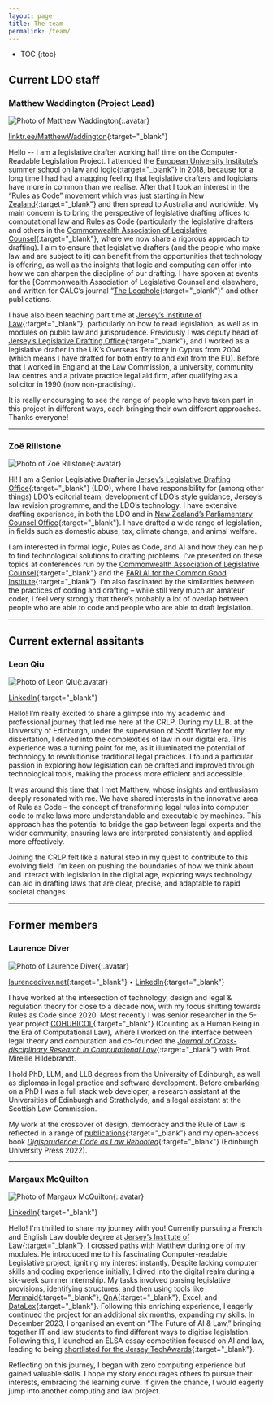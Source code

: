 ```yaml
---
layout: page
title: The team
permalink: /team/
---
```


* TOC 
{:toc}

## Current LDO staff

### Matthew Waddington (Project Lead)

![Photo of Matthew Waddington](/images/crlp-matthew.png){:.avatar}

[linktr.ee/MatthewWaddington](https://linktr.ee/MatthewWaddington){:target="_blank"}

Hello -- I am a legislative drafter working half time on the Computer-Readable Legislation Project. I attended the [European University Institute’s summer school on law and logic](https://www.eui.eu/apply?id=summer-school-on-law-and-logic){:target="_blank"} in 2018, because for a long time I had had a nagging feeling that legislative drafters and logicians have more in common than we realise. After that I took an interest in the “Rules as Code” movement which was [just starting in New Zealand](https://www.digital.govt.nz/dmsdocument/95-better-rules-for-government-discovery-report/html){:target="_blank"} and then spread to Australia and worldwide. My main concern is to bring the perspective of legislative drafting offices to computational law and Rules as Code (particularly the legislative drafters and others in the [Commonwealth Association of Legislative Counsel](http://www.calc.ngo/){:target="_blank"}, where we now share a rigorous approach to drafting). I aim to ensure that legislative drafters (and the people who make law and are subject to it) can benefit from the opportunities that technology is offering, as well as the insights that logic and computing can offer into how we can sharpen the discipline of our drafting. I have spoken at events for the [Commonwealth Association of Legislative Counsel and elsewhere, and written for CALC’s journal “[The Loophole](https://www.calc.ngo/publications/loopholes){:target="_blank"}” and other publications. 

I have also been teaching part time at [Jersey’s Institute of Law](https://www.lawinstitute.ac.je/){:target="_blank"}, particularly on how to read legislation, as well as in modules on public law and jurisprudence. Previously I was deputy head of [Jersey’s Legislative Drafting Office](https://www.gov.je/Government/NonexecLegal/StatesGreffe/Pages/LegislativeDraftingOffice.aspx){:target="_blank"}, and I worked as a legislative drafter in the UK’s Overseas Territory in Cyprus from 2004 (which means I have drafted for both entry to and exit from the EU). Before that I worked in England at the Law Commission, a university, community law centres and a private practice legal aid firm, after qualifying as a solicitor in 1990 (now non-practising).

It is really encouraging to see the range of people who have taken part in this project in different ways, each bringing their own different approaches. Thanks everyone!

----

### Zoë Rillstone

![Photo of Zoë Rillstone](/images/crlp-zoe.png){:.avatar}

Hi! I am a Senior Legislative Drafter in [Jersey’s Legislative Drafting Office](https://www.gov.je/Government/NonexecLegal/StatesGreffe/Pages/LegislativeDraftingOffice.aspx){:target="_blank"} (LDO), where I have responsibility for (among other things) LDO’s editorial team, development of LDO’s style guidance, Jersey’s law revision programme, and the LDO’s technology. I have extensive drafting experience, in both the LDO and in [New Zealand’s Parliamentary Counsel Office](https://www.pco.govt.nz/){:target="_blank"}. I have drafted a wide range of legislation, in fields such as domestic abuse, tax, climate change, and animal welfare.

I am interested in formal logic, Rules as Code, and AI and how they can help to find technological solutions to drafting problems. I’ve presented on these topics at conferences run by the [Commonwealth Association of Legislative Counsel](https://www.calc.ngo/){:target="_blank"} and the [FARI AI for the Common Good Institute](https://www.fari.brussels/){:target="_blank"}. I’m also fascinated by the similarities between the practices of coding and drafting – while still very much an amateur coder, I feel very strongly that there’s probably a lot of overlap between people who are able to code and people who are able to draft legislation.

----

## Current external assitants

### Leon Qiu

![Photo of Leon Qiu](/images/crlp-leon.jpg){:.avatar}

[LinkedIn](https://www.linkedin.com/in/qiutinsanleon/){:target="_blank"}

Hello! I’m really excited to share a glimpse into my academic and professional journey that led me here at the CRLP. During my LL.B. at the University of Edinburgh, under the supervision of Scott Wortley for my dissertation, I delved into the complexities of law in our digital era. This experience was a turning point for me, as it illuminated the potential of technology to revolutionise traditional legal practices. I found a particular passion in exploring how legislation can be crafted and improved through technological tools, making the process more efficient and accessible.

It was around this time that I met Matthew, whose insights and enthusiasm deeply resonated with me. We have shared interests in the innovative area of Rule as Code – the concept of transforming legal rules into computer code to make laws more understandable and executable by machines. This approach has the potential to bridge the gap between legal experts and the wider community, ensuring laws are interpreted consistently and applied more effectively.

Joining the CRLP felt like a natural step in my quest to contribute to this evolving field. I’m keen on pushing the boundaries of how we think about and interact with legislation in the digital age, exploring ways technology can aid in drafting laws that are clear, precise, and adaptable to rapid societal changes.

----

## Former members

### Laurence Diver

![Photo of Laurence Diver](/images/crlp-laurence.jpg){:.avatar}

[laurencediver.net](https://laurencediver.net){:target="_blank"} &bull; [LinkedIn](https://www.linkedin.com/in/laurencediver/){:target="_blank"}

I have worked at the intersection of technology, design and legal & regulation theory for close to a decade now, with my focus shifting towards Rules as Code since 2020. Most recently I was senior researcher in the 5-year project [COHUBICOL](https://cohubicol.com){:target="_blank"} (Counting as a Human Being in the Era of Computational Law), where I worked on the interface between legal theory and computation and co-founded the [*Journal of Cross-disciplinary Research in Computational Law*](https://journalcrcl.org){:target="_blank"} with Prof. Mireille Hildebrandt. 

I hold PhD, LLM, and LLB degrees from the University of Edinburgh, as well as diplomas in legal practice and software development. Before embarking on a PhD I was a full stack web developer, a research assistant at the Universities of Edinburgh and Strathclyde, and a legal assistant at the Scottish Law Commission.

My work at the crossover of design, democracy and the Rule of Law is reflected in a range of [publications](https://laurencediver.net/publications-and-presentations/){:target="_blank"} and my open-access book [*Digisprudence: Code as Law Rebooted*](https://edinburghuniversitypress.com/book-digisprudence-code-as-law-rebooted.html){:target="_blank"} (Edinburgh University Press 2022).

----

### Margaux McQuilton

![Photo of Margaux McQuilton](/images/crlp-margaux.png){:.avatar}

[LinkedIn](https://www.linkedin.com/in/margaux-mcquilton-471302254/){:target="_blank"} 

Hello! I'm thrilled to share my journey with you! Currently pursuing a French and English Law double degree at [Jersey’s Institute of Law](https://www.lawinstitute.ac.je/){:target="_blank"}, I crossed paths with Matthew during one of my modules. He introduced me to his fascinating Computer-readable Legislative project, igniting my interest instantly. Despite lacking computer skills and coding experience initially, I dived into the digital realm during a six-week summer internship. My tasks involved parsing legislative provisions, identifying structures, and then using tools like [Mermaid](https://mermaid.js.org/){:target="_blank"}, [QnA](https://www.qnamarkup.org/){:target="_blank"}, Excel, and [DataLex](https://austlii.community/wiki/DataLex){:target="_blank"}. Following this enriching experience, I eagerly continued the project for an additional six months, expanding my skills. In December 2023, I organised an event on “The Future of AI & Law,” bringing together IT and law students to find different ways to digitise legislation. Following this, I launched an ELSA essay competition focused on AI and law, leading to being [shortlisted for the Jersey TechAwards](https://twitter.com/InstofLawJersey/status/1757399603832406368 "https://twitter.com/instoflawjersey/status/1757399603832406368"){:target="_blank"}.

Reflecting on this journey, I began with zero computing experience but gained valuable skills. I hope my story encourages others to pursue their interests, embracing the learning curve. If given the chance, I would eagerly jump into another computing and law project.
